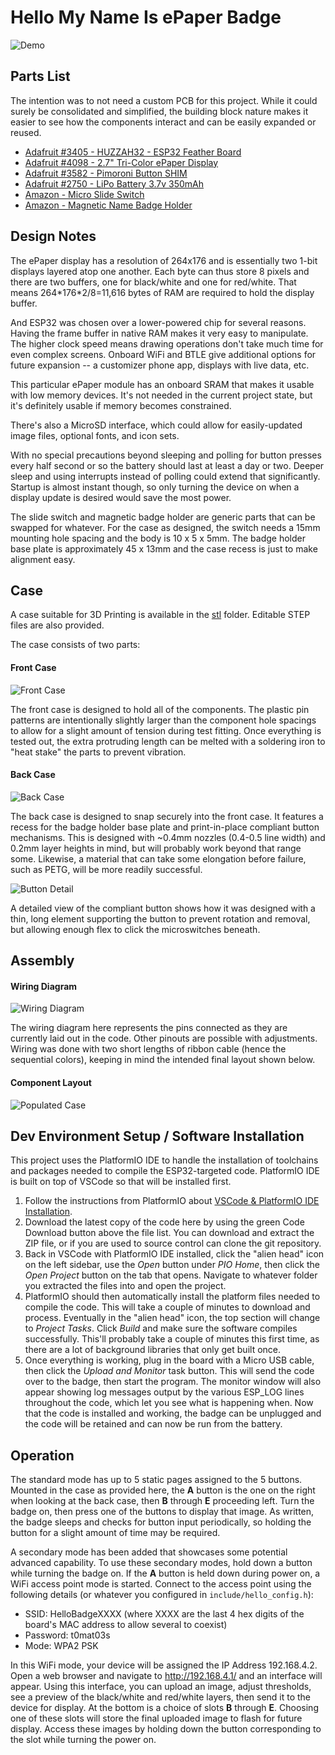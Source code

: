 # Hello My Name Is ePaper Badge

![Demo](doc/demo.gif)

## Parts List
The intention was to not need a custom PCB for this project.  While it could surely be consolidated and simplified, the building block nature makes it easier to see how the components interact and can be easily expanded or reused.

* [Adafruit #3405 - HUZZAH32 - ESP32 Feather Board](https://www.adafruit.com/product/3405)
* [Adafruit #4098 - 2.7" Tri-Color ePaper Display](https://www.adafruit.com/product/4098)
* [Adafruit #3582 - Pimoroni Button SHIM](https://www.adafruit.com/product/3582)
* [Adafruit #2750 - LiPo Battery 3.7v 350mAh](https://www.adafruit.com/product/2750)
* [Amazon - Micro Slide Switch](https://smile.amazon.com/gp/product/B08H59VFR1/)
* [Amazon - Magnetic Name Badge Holder](https://smile.amazon.com/gp/product/B07DJTPWP4/)

## Design Notes

The ePaper display has a resolution of 264x176 and is essentially two 1-bit displays layered atop one another.  Each byte can thus store 8 pixels and there are two buffers, one for black/white and one for red/white.  That means 264\*176\*2/8=11,616 bytes of RAM are required to hold the display buffer.

And ESP32 was chosen over a lower-powered chip for several reasons.  Having the frame buffer in native RAM makes it very easy to manipulate.  The higher clock speed means drawing operations don't take much time for even complex screens.  Onboard WiFi and BTLE give additional options for future expansion -- a customizer phone app, displays with live data, etc.

This particular ePaper module has an onboard SRAM that makes it usable with low memory devices.  It's not needed in the current project state, but it's definitely usable if memory becomes constrained.

There's also a MicroSD interface, which could allow for easily-updated image files, optional fonts, and icon sets.

With no special precautions beyond sleeping and polling for button presses every half second or so the battery should last at least a day or two.  Deeper sleep and using interrupts instead of polling could extend that significantly.  Startup is almost instant though, so only turning the device on when a display update is desired would save the most power.

The slide switch and magnetic badge holder are generic parts that can be swapped for whatever.  For the case as designed, the switch needs a 15mm mounting hole spacing and the body is 10 x 5 x 5mm.  The badge holder base plate is approximately 45 x 13mm and the case recess is just to make alignment easy.

## Case

A case suitable for 3D Printing is available in the [stl](stl) folder.  Editable STEP files are also provided.

The case consists of two parts:

#### Front Case

![Front Case](doc/front-case.png)

The front case is designed to hold all of the components.  The plastic pin patterns are intentionally slightly larger than the component hole spacings to allow for a slight amount of tension during test fitting.  Once everything is tested out, the extra protruding length can be melted with a soldering iron to "heat stake" the parts to prevent vibration.

#### Back Case

![Back Case](doc/back-case.png)

The back case is designed to snap securely into the front case.  It features a recess for the badge holder base plate and print-in-place compliant button mechanisms.  This is designed with ~0.4mm nozzles (0.4-0.5 line width) and 0.2mm layer heights in mind, but will probably work beyond that range some.  Likewise, a material that can take some elongation before failure, such as PETG, will be more readily successful.

![Button Detail](doc/compliant-button.png)

A detailed view of the compliant button shows how it was designed with a thin, long element supporting the button to prevent rotation and removal, but allowing enough flex to click the microswitches beneath.

## Assembly

#### Wiring Diagram

![Wiring Diagram](doc/wiring.png)

The wiring diagram here represents the pins connected as they are currently laid out in the code.  Other pinouts are possible with adjustments.  Wiring was done with two short lengths of ribbon cable (hence the sequential colors), keeping in mind the intended final layout shown below.

#### Component Layout

![Populated Case](doc/populated-case.png)

## Dev Environment Setup / Software Installation

This project uses the PlatformIO IDE to handle the installation of toolchains and packages needed to compile the ESP32-targeted code.  PlatformIO IDE is built on top of VSCode so that will be installed first.

1. Follow the instructions from PlatformIO about [VSCode & PlatformIO IDE Installation](https://docs.platformio.org/en/latest/integration/ide/vscode.html#installation).
2. Download the latest copy of the code here by using the green Code Download button above the file list.  You can download and extract the ZIP file, or if you are used to source control can clone the git repository.
3. Back in VSCode with PlatformIO IDE installed, click the "alien head" icon on the left sidebar, use the *Open* button under *PIO Home*, then click the *Open Project* button on the tab that opens.  Navigate to whatever folder you extracted the files into and open the project.
4. PlatformIO should then automatically install the platform files needed to compile the code.  This will take a couple of minutes to download and process.  Eventually in the "alien head" icon, the top section will change to *Project Tasks*.  Click *Build* and make sure the software compiles successfully.  This'll probably take a couple of minutes this first time, as there are a lot of background libraries that only get built once.
5. Once everything is working, plug in the board with a Micro USB cable, then click the *Upload and Monitor* task button.  This will send the code over to the badge, then start the program.  The monitor window will also appear showing log messages output by the various ESP_LOG lines throughout the code, which let you see what is happening when.  Now that the code is installed and working, the badge can be unplugged and the code will be retained and can now be run from the battery.

## Operation

The standard mode has up to 5 static pages assigned to the 5 buttons.  Mounted in the case as provided here, the **A** button is the one on the right when looking at the back case, then **B** through **E** proceeding left.  Turn the badge on, then press one of the buttons to display that image.  As written, the badge sleeps and checks for button input periodically, so holding the button for a slight amount of time may be required.

A secondary mode has been added that showcases some potential advanced capability.  To use these secondary modes, hold down a button while turning the badge on.  If the **A** button is held down during power on, a WiFi access point mode is started.  Connect to the access point using the following details (or whatever you configured in `include/hello_config.h`):
* SSID: HelloBadgeXXXX (where XXXX are the last 4 hex digits of the board's MAC address to allow several to coexist)
* Password: t0mat03s
* Mode: WPA2 PSK

In this WiFi mode, your device will be assigned the IP Address 192.168.4.2.  Open a web browser and navigate to http://192.168.4.1/ and an interface will appear.  Using this interface, you can upload an image, adjust thresholds, see a preview of the black/white and red/white layers, then send it to the device for display.  At the bottom is a choice of slots **B** through **E**.  Choosing one of these slots will store the final uploaded image to flash for future display.  Access these images by holding down the button corresponding to the slot while turning the power on.